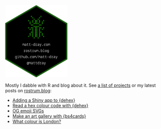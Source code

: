 <img src="https://raw.githubusercontent.com/matt-dray/stickers/master/output/business_hex.png" width=200>

Mostly I dabble with R and blog about it. See [a list of projects](https://github.com/matt-dray/projects/blob/main/README.md) or my latest posts on [rostrum.blog](https://www.rostrum.blog/):

<!-- BLOG-POST-LIST:START -->
- [Adding a Shiny app to {dehex}](https://www.rostrum.blog/2021/08/27/dehex-app/)
- [Read a hex colour code with {dehex}](https://www.rostrum.blog/2021/08/10/dehex/)
- [OG emoji SVGs](https://www.rostrum.blog/2021/07/31/og-emoji-svg/)
- [Make an art gallery with {bs4cards}](https://www.rostrum.blog/2021/07/25/faxcrayon/)
- [What colour is London?](https://www.rostrum.blog/2021/07/23/london-colour/)
<!-- BLOG-POST-LIST:END -->
